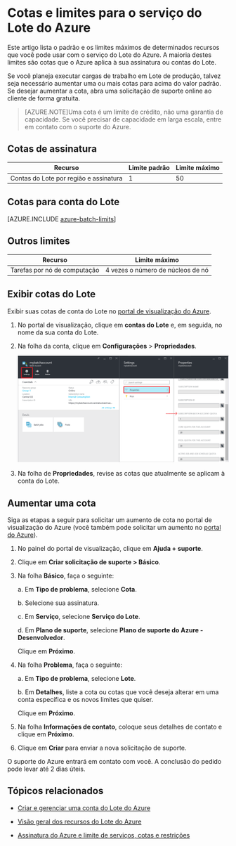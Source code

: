 <properties
	pageTitle="Cotas de serviço e limites do Lote | Microsoft Azure"
	description="Saiba mais sobre cotas, limites e restrições para usar o serviço do Lote do Azure"
	services="batch"
	documentationCenter=""
	authors="dlepow"
	manager="timlt"
	editor=""/>

<tags
	ms.service="batch"
	ms.workload="big-compute"
	ms.tgt_pltfrm="na"
	ms.devlang="na"
	ms.topic="article"
	ms.date="10/26/2015"
	ms.author="danlep"/>



# Cotas e limites para o serviço do Lote do Azure

Este artigo lista o padrão e os limites máximos de determinados recursos que você pode usar com o serviço do Lote do Azure. A maioria destes limites são cotas que o Azure aplica à sua assinatura ou contas do Lote.

Se você planeja executar cargas de trabalho em Lote de produção, talvez seja necessário aumentar uma ou mais cotas para acima do valor padrão. Se desejar aumentar a cota, abra uma solicitação de suporte online ao cliente de forma gratuita.

>[AZURE.NOTE]Uma cota é um limite de crédito, não uma garantia de capacidade. Se você precisar de capacidade em larga escala, entre em contato com o suporte do Azure.

## Cotas de assinatura
Recurso|Limite padrão|Limite máximo
---|---|---
Contas do Lote por região e assinatura|1|50

## Cotas para conta do Lote
[AZURE.INCLUDE [azure-batch-limits](../../includes/azure-batch-limits.md)]

## Outros limites
Recurso|Limite máximo
---|---
Tarefas por nó de computação|4 vezes o número de núcleos de nó

## Exibir cotas do Lote

Exibir suas cotas de conta do Lote no [portal de visualização do Azure](https://portal.azure.com).

1. No portal de visualização, clique em **contas do Lote** e, em seguida, no nome da sua conta do Lote.

2. Na folha da conta, clique em **Configurações** > **Propriedades**.

	![Cotas para conta do Lote][account_quotas]

3. Na folha de **Propriedades**, revise as cotas que atualmente se aplicam à conta do Lote.

## Aumentar uma cota

Siga as etapas a seguir para solicitar um aumento de cota no portal de visualização do Azure (você também pode solicitar um aumento no [portal do Azure](http://azure.microsoft.com/blog/2014/06/04/azure-limits-quotas-increase-requests/)).

1. No painel do portal de visualização, clique em **Ajuda + suporte**.

2. Clique em **Criar solicitação de suporte > Básico**.

3. Na folha **Básico**, faça o seguinte:

	a. Em **Tipo de problema**, selecione **Cota**.

	b. Selecione sua assinatura.

	c. Em **Serviço**, selecione **Serviço do Lote**.

	d. Em **Plano de suporte**, selecione **Plano de suporte do Azure - Desenvolvedor**.

	Clique em **Próximo**.

4. Na folha **Problema**, faça o seguinte:

	a. Em **Tipo de problema**, selecione **Lote**.

	b. Em **Detalhes**, liste a cota ou cotas que você deseja alterar em uma conta específica e os novos limites que quiser.

	Clique em **Próximo**.

5. Na folha **Informações de contato**, coloque seus detalhes de contato e clique em **Próximo**.

6. Clique em **Criar** para enviar a nova solicitação de suporte.

O suporte do Azure entrará em contato com você. A conclusão do pedido pode levar até 2 dias úteis.

## Tópicos relacionados

* [Criar e gerenciar uma conta do Lote do Azure](batch-account-create-portal.md)

* [Visão geral dos recursos do Lote do Azure](batch-api-basics.md)

* [Assinatura do Azure e limite de serviços, cotas e restrições](../azure-subscription-service-limits.md)

[account_quotas]: ./media/batch-quota-limit/accountquota_portal.PNG

<!---HONumber=AcomDC_1125_2015-->